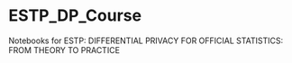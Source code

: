 # ESTP_DP_Course
Notebooks for ESTP: DIFFERENTIAL PRIVACY FOR OFFICIAL STATISTICS:  FROM THEORY  TO PRACTICE
